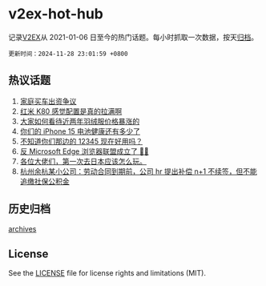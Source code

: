 # v2ex-hot-hub

 记录[V2EX](https://www.v2ex.com/)从 2021-01-06 日至今的热门话题。每小时抓取一次数据，按天[归档](archives)。

`更新时间：2024-11-28 23:01:59 +0800`

## 热议话题

1. [家庭买车出资争议](https://www.v2ex.com/t/1093274)
1. [红米 K80 感觉配置是真的拉满啊](https://www.v2ex.com/t/1093228)
1. [大家如何看待近两年羽绒服价格暴涨的](https://www.v2ex.com/t/1093261)
1. [你们的 iPhone 15 电池健康还有多少了](https://www.v2ex.com/t/1093286)
1. [不知道你们那边的 12345 现在好用吗？](https://www.v2ex.com/t/1093323)
1. [反 Microsoft Edge 浏览器联盟成立了 🤣🤣](https://www.v2ex.com/t/1093241)
1. [各位大佬们，第一次去日本应该怎么玩。](https://www.v2ex.com/t/1093268)
1. [杭州余杭某小公司：劳动合同到期前，公司 hr 提出补偿 n+1 不续签，但不能追缴社保公积金](https://www.v2ex.com/t/1093326)

## 历史归档

[archives](archives)

## License

See the [LICENSE](LICENSE) file for license rights and limitations (MIT).
